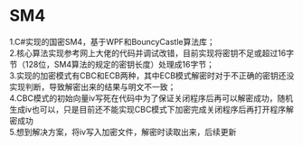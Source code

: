 # SM4
1.C#实现的国密SM4，基于WPF和BouncyCastle算法库；  
2.核心算法实现参考网上大佬的代码并调试改错，目前实现将密钥不足或超过16字节（128位，SM4算法的规定的密钥长度）处理成16字节；  
3.实现的加密模式有CBC和ECB两种，其中ECB模式解密时对于不正确的密钥还没实现判断，导致解密出来的结果与明文不一致；  
4.CBC模式的初始向量iv写死在代码中为了保证关闭程序后再可以解密成功，随机生成iv也可以，只是目前还不能实现CBC模式下加密完成关闭程序后再打开程序解密成功  
5.想到解决方案，将iv写入加密文件，解密时读取出来，后续更新  
